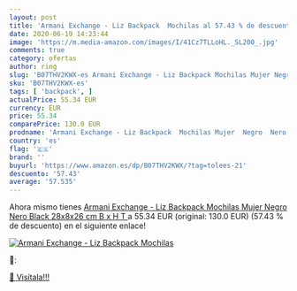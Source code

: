 ```yaml
---
layout: post
title: 'Armani Exchange - Liz Backpack  Mochilas al 57.43 % de descuento'
date: 2020-06-19 14:23:44
image: 'https://m.media-amazon.com/images/I/41Cz7TLLoHL._SL200_.jpg'
comments: true
category: ofertas
author: ring
slug: 'B07THV2KWX-es Armani Exchange - Liz Backpack Mochilas Mujer Negro Nero...'
sku: 'B07THV2KWX-es'
tags: [ 'backpack', ]
actualPrice: 55.34 EUR
currency: EUR
price: 55.34
comparePrice: 130.0 EUR
prodname: 'Armani Exchange - Liz Backpack  Mochilas Mujer  Negro  Nero Black   28x8x26 cm  B x H T '
country: 'es'
flag: '🇪🇸'
brand: ''
buyurl: 'https://www.amazon.es/dp/B07THV2KWX/?tag=tolees-21'
descuento: '57.43'
average: '57.535'
---
```


Ahora mismo tienes [Armani Exchange - Liz Backpack  Mochilas Mujer  Negro  Nero Black   28x8x26 cm  B x H T ](https://www.amazon.es/dp/B07THV2KWX/?tag=tolees-21) a 55.34 EUR (original: 130.0 EUR) (57.43 %  de descuento) en el siguiente enlace!

[![Armani Exchange - Liz Backpack  Mochilas](https://m.media-amazon.com/images/I/41Cz7TLLoHL._SL200_.jpg)](https://www.amazon.es/dp/B07THV2KWX/?tag=tolees-21)

🔎:


[🛒 Visítala!!!](https://www.amazon.es/dp/B07THV2KWX/?tag=tolees-21)
